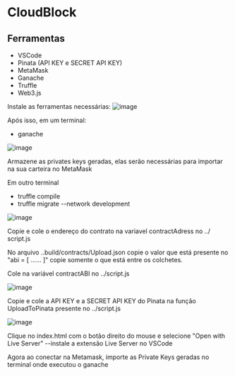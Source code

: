 # CloudBlock

## Ferramentas
- VSCode 
- Pinata (API KEY e SECRET API KEY)
- MetaMask
- Ganache
- Truffle
- Web3.js

Instale as ferramentas necessárias:
![image](https://github.com/user-attachments/assets/5163ba54-9acc-4dc6-a114-d7fb75c05296)

Após isso, em um terminal:
- ganache
  
![image](https://github.com/user-attachments/assets/3c7ca3ad-4669-4259-becd-cf9a09d97b74)

Armazene as privates keys geradas, elas serão necessárias para importar na sua carteira no MetaMask

Em outro terminal
- truffle compile
- truffle migrate --network development
  
![image](https://github.com/user-attachments/assets/5a4e80f9-df3c-4b39-9872-e2d53b3f74d4)

Copie e cole o endereço do contrato na variavel contractAdress no ../ script.js

No arquivo ..build/contracts/Upload.json copie o valor que está presente no "abi = [ ...... ]" copie somente o que está entre os colchetes.

Cole na variável contractABI no ../script.js

![image](https://github.com/user-attachments/assets/cb03c901-b9df-4f5a-b653-1d679c01c50d)

Copie e cole a API KEY e a SECRET API KEY do Pinata na função UploadToPinata presente no ../script.js

![image](https://github.com/user-attachments/assets/a29d2463-d2c1-4dc1-8bdf-f425dc75a36c)

Clique no index.html com o botão direito do mouse e selecione "Open with Live Server" --instale a extensão Live Server no VSCode

Agora ao conectar na Metamask, importe as Private Keys geradas no terminal onde executou o ganache

